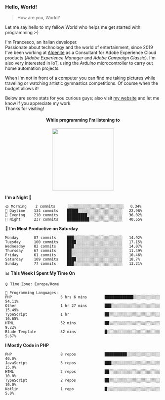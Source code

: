 ### Hello, World!

> How are you, World?

Let me say hello to my fellow World who helps me get started with programming :-)

I'm Francesco, an Italian developer.  
Passionate about technology and the world of entertainment, since 2019 I've been working at [Alpenite](https://www.alpenite.com) as a Consultant for Adobe Experience Cloud products (*Adobe Experience Manager* and *Adobe Campaign Classic*). I'm also very interested in IoT, using the *Arduino* microcontroller to carry out home automation projects.

When I'm not in front of a computer you can find me taking pictures while traveling or watching artistic gymnastics competitions. Of course when the budget allows it!

Below are some stats for you curious guys; also visit [my website](https://www.francescorega.eu) and let me know if you appreciate my work.  
Thanks for visiting!

<div align="center">
  <h4>While programming I'm listening to</h4>
  <a href="https://apps.francescorega.eu/now-playing/11147232609" target="_blank"><img src="https://apps.francescorega.eu/now-playing/11147232609" width="200"></a>
</div>

<!--START_SECTION:waka-->
**I'm a Night 🦉** 

```text
🌞 Morning    2 commits      ░░░░░░░░░░░░░░░░░░░░░░░░░   0.34% 
🌆 Daytime    134 commits    █████░░░░░░░░░░░░░░░░░░░░   22.98% 
🌃 Evening    210 commits    █████████░░░░░░░░░░░░░░░░   36.02% 
🌙 Night      237 commits    ██████████░░░░░░░░░░░░░░░   40.65%

```
📅 **I'm Most Productive on Saturday** 

```text
Monday       87 commits     ███░░░░░░░░░░░░░░░░░░░░░░   14.92% 
Tuesday      100 commits    ████░░░░░░░░░░░░░░░░░░░░░   17.15% 
Wednesday    82 commits     ███░░░░░░░░░░░░░░░░░░░░░░   14.07% 
Thursday     67 commits     ██░░░░░░░░░░░░░░░░░░░░░░░   11.49% 
Friday       61 commits     ██░░░░░░░░░░░░░░░░░░░░░░░   10.46% 
Saturday     109 commits    ████░░░░░░░░░░░░░░░░░░░░░   18.7% 
Sunday       77 commits     ███░░░░░░░░░░░░░░░░░░░░░░   13.21%

```


📊 **This Week I Spent My Time On** 

```text
⌚︎ Time Zone: Europe/Rome

💬 Programming Languages: 
PHP                      5 hrs 6 mins        █████████████░░░░░░░░░░░░   54.11% 
Other                    1 hr 27 mins        ███░░░░░░░░░░░░░░░░░░░░░░   15.49% 
TypeScript               1 hr                ██░░░░░░░░░░░░░░░░░░░░░░░   10.65% 
HTML                     52 mins             ██░░░░░░░░░░░░░░░░░░░░░░░   9.22% 
Blade Template           32 mins             █░░░░░░░░░░░░░░░░░░░░░░░░   5.67%

```

**I Mostly Code in PHP** 

```text
PHP                      8 repos             ██████████░░░░░░░░░░░░░░░   40.0% 
JavaScript               3 repos             ███░░░░░░░░░░░░░░░░░░░░░░   15.0% 
HTML                     2 repos             ██░░░░░░░░░░░░░░░░░░░░░░░   10.0% 
TypeScript               2 repos             ██░░░░░░░░░░░░░░░░░░░░░░░   10.0% 
Kotlin                   1 repo              █░░░░░░░░░░░░░░░░░░░░░░░░   5.0%

```



<!--END_SECTION:waka-->
